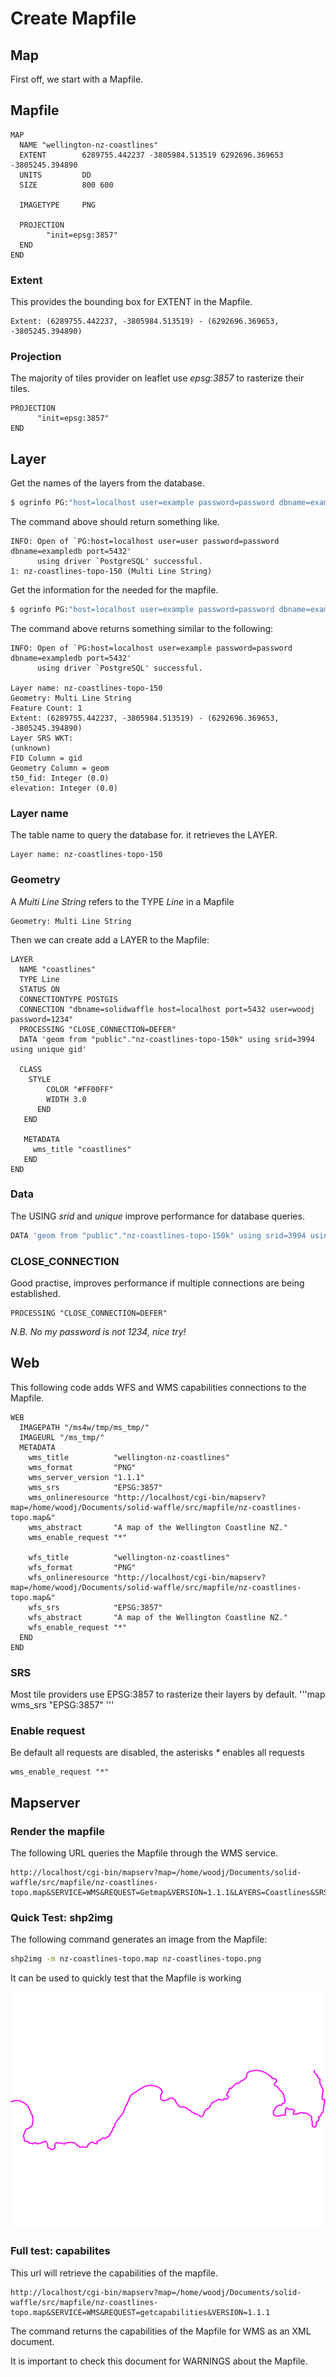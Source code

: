 # Create Mapfile
## Map
First off, we start with a Mapfile.

## Mapfile
```
MAP
  NAME "wellington-nz-coastlines"
  EXTENT        6289755.442237 -3805984.513519 6292696.369653 -3805245.394890
  UNITS         DD
  SIZE          800 600

  IMAGETYPE     PNG

  PROJECTION
        "init=epsg:3857"
  END
END
```

### Extent
This provides the bounding box for EXTENT in the Mapfile.

```
Extent: (6289755.442237, -3805984.513519) - (6292696.369653, -3805245.394890)
```
### Projection
The majority of tiles provider on leaflet use _epsg:3857_ to rasterize their tiles.

```
PROJECTION
      "init=epsg:3857"
END
```

## Layer
Get the names of the layers from the database.

```bash
$ ogrinfo PG:"host=localhost user=example password=password dbname=exampledb port=5432"
```

The command above should return something like.

```
INFO: Open of `PG:host=localhost user=user password=password dbname=exampledb port=5432'
      using driver `PostgreSQL' successful.
1: nz-coastlines-topo-150 (Multi Line String)
```

Get the information for the needed for the mapfile.

```bash
$ ogrinfo PG:"host=localhost user=example password=password dbname=exampledb port=5432" nz-coastlines-topo-150 -summary
```

The command above returns something similar to the following:

```
INFO: Open of `PG:host=localhost user=example password=password dbname=exampledb port=5432'
      using driver `PostgreSQL' successful.

Layer name: nz-coastlines-topo-150
Geometry: Multi Line String
Feature Count: 1
Extent: (6289755.442237, -3805984.513519) - (6292696.369653, -3805245.394890)
Layer SRS WKT:
(unknown)
FID Column = gid
Geometry Column = geom
t50_fid: Integer (0.0)
elevation: Integer (0.0)
```
### Layer name
The table name to query the database for. it retrieves the LAYER.
```
Layer name: nz-coastlines-topo-150
```

### Geometry
A _Multi Line String_ refers to the TYPE _Line_ in a Mapfile
```
Geometry: Multi Line String

```

Then we can create add a LAYER to the Mapfile:

```
LAYER
  NAME "coastlines"
  TYPE Line
  STATUS ON
  CONNECTIONTYPE POSTGIS
  CONNECTION "dbname=solidwaffle host=localhost port=5432 user=woodj password=1234"
  PROCESSING "CLOSE_CONNECTION=DEFER"
  DATA 'geom from "public"."nz-coastlines-topo-150k" using srid=3994 using unique gid'

  CLASS
    STYLE
        COLOR "#FF00FF"
        WIDTH 3.0
      END
   END

   METADATA
     wms_title "coastlines"
   END
END
```

### Data
The USING _srid_ and _unique_ improve performance for database queries.
```bash
DATA 'geom from "public"."nz-coastlines-topo-150k" using srid=3994 using unique gid'
```

### CLOSE_CONNECTION
Good practise, improves performance if multiple connections are being established.

```
PROCESSING "CLOSE_CONNECTION=DEFER"
```

_N.B. No my password is not 1234, nice try!_

## Web
This following code adds WFS and WMS capabilities connections to the Mapfile.

```
WEB
  IMAGEPATH "/ms4w/tmp/ms_tmp/"
  IMAGEURL "/ms_tmp/"
  METADATA
    wms_title          "wellington-nz-coastlines"
    wms_format         "PNG"
    wms_server_version "1.1.1"
    wms_srs            "EPSG:3857"
    wms_onlineresource "http://localhost/cgi-bin/mapserv?map=/home/woodj/Documents/solid-waffle/src/mapfile/nz-coastlines-topo.map&"
    wms_abstract       "A map of the Wellington Coastline NZ."
    wms_enable_request "*"

    wfs_title          "wellington-nz-coastlines"
    wfs_format         "PNG"
    wfs_onlineresource "http://localhost/cgi-bin/mapserv?map=/home/woodj/Documents/solid-waffle/src/mapfile/nz-coastlines-topo.map&"
    wfs_srs            "EPSG:3857"
    wfs_abstract       "A map of the Wellington Coastline NZ."
    wfs_enable_request "*"
  END
END
```

### SRS
Most tile providers use EPSG:3857 to rasterize their layers by default.
'''map
wms_srs            "EPSG:3857"
'''

### Enable request
Be default all requests are disabled, the asterisks _*_ enables all requests

```
wms_enable_request "*"
```

## Mapserver

### Render the mapfile
The following URL queries the Mapfile through the WMS service.

```
http://localhost/cgi-bin/mapserv?map=/home/woodj/Documents/solid-waffle/src/mapfile/nz-coastlines-topo.map&SERVICE=WMS&REQUEST=Getmap&VERSION=1.1.1&LAYERS=Coastlines&SRS=EPSG:3857&BBOX=6289755.442237,-3805984.513519,6292696.369653,-3805245.394890&FORMAT=PNG&WIDTH=800&HEIGHT=600
```

### Quick Test: shp2img
The following command generates an image from the Mapfile:
```bash
shp2img -m nz-coastlines-topo.map nz-coastlines-topo.png
```
It can be used to quickly test that the Mapfile is working

![shp2img rendered map](nz-coastlines-topo.png)

### Full test: capabilites
This url will retrieve the capabilities of the mapfile.

```
http://localhost/cgi-bin/mapserv?map=/home/woodj/Documents/solid-waffle/src/mapfile/nz-coastlines-topo.map&SERVICE=WMS&REQUEST=getcapabilities&VERSION=1.1.1
```
The command returns the capabilities of the Mapfile for WMS as an XML document.

It is important to check this document for WARNINGS about the Mapfile.
